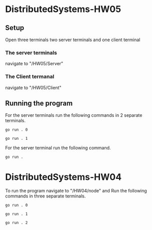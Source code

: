 # DistributedSystems-HW05
## Setup 
Open three terminals two server terminals and one client terminal
### The server terminals 
navigate to "/HW05/Server"
### The Client termanal
navigate to "/HW05/Client"
## Running the program 
For the server terminals run the following commands in 2 separate terminals.

`go run . 0`

`go run . 1`

For the server terminal run the following command.

`go run .`








# DistributedSystems-HW04
To run the program  navigate to "/HW04/node" and Run the following commands in three separate terminals.

`go run . 0`

`go run . 1`

`go run . 2`

